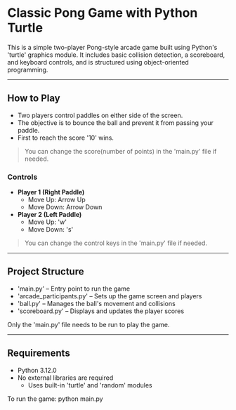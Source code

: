 # Classic Pong Game with Python Turtle

This is a simple two-player Pong-style arcade game built using Python's 'turtle' graphics module. It includes basic collision detection, a scoreboard, and keyboard controls, and is structured using object-oriented programming.

---

## How to Play

- Two players control paddles on either side of the screen.
- The objective is to bounce the ball and prevent it from passing your paddle.
- First to reach the score '10' wins.

> You can change the score(number of points) in the 'main.py' file if needed.

### Controls

- **Player 1 (Right Paddle)**
  - Move Up: Arrow Up
  - Move Down: Arrow Down
- **Player 2 (Left Paddle)**
  - Move Up: 'w'
  - Move Down: 's'

> You can change the control keys in the 'main.py' file if needed.

---

## Project Structure

- 'main.py' – Entry point to run the game
- 'arcade_participants.py' – Sets up the game screen and players
- 'ball.py' – Manages the ball's movement and collisions
- 'scoreboard.py' – Displays and updates the player scores

Only the 'main.py' file needs to be run to play the game.

---

## Requirements

- Python 3.12.0
- No external libraries are required
  - Uses built-in 'turtle' and 'random' modules

To run the game: python main.py
